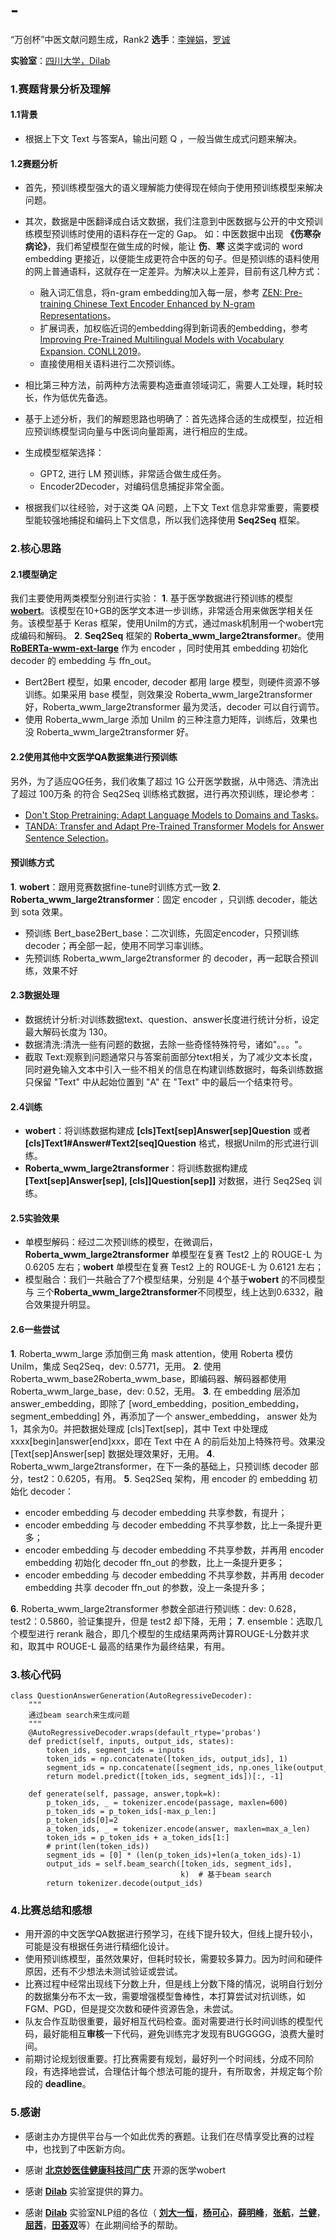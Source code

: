 # -
“万创杯”中医文献问题生成，Rank2
**选手**：[李婵娟](https://moon290.github.io/)，[罗诚](https://github.com/wulaoshi)

**实验室**：[四川大学，Dilab](https://github.com/dilab-scu)

### 1.赛题背景分析及理解
#### 1.1背景
- 根据上下文 Text 与答案A，输出问题 Q ，一般当做生成式问题来解决。

#### 1.2赛题分析
- 首先，预训练模型强大的语义理解能力使得现在倾向于使用预训练模型来解决问题。

- 其次，数据是中医翻译成白话文数据，我们注意到中医数据与公开的中文预训练模型预训练时使用的语料存在一定的 Gap。
如：中医数据中出现 **《伤寒杂病论》**，我们希望模型在做生成的时候，能让 **伤**、**寒** 这类字或词的 word embedding 更接近，以便能生成更符合中医的句子。但是预训练的语料使用的网上普通语料，这就存在一定差异。为解决以上差异，目前有这几种方式：

    - 融入词汇信息，将n-gram embedding加入每一层，参考 [ZEN: Pre-training Chinese Text Encoder Enhanced by N-gram Representations](https://arxiv.org/abs/1911.00720)。
    - 扩展词表，加权临近词的embedding得到新词表的embedding，参考 [Improving Pre-Trained Multilingual Models with Vocabulary Expansion. CONLL2019](https://arxiv.org/abs/1909.12440)。
    - 直接使用相关语料进行二次预训练。
- 相比第三种方法，前两种方法需要构造垂直领域词汇，需要人工处理，耗时较长，作为低优先备选。
- 基于上述分析，我们的解题思路也明确了：首先选择合适的生成模型，拉近相应预训练模型词向量与中医词向量距离，进行相应的生成。
- 生成模型框架选择：
    - GPT2, 进行 LM 预训练，非常适合做生成任务。
    - Encoder2Decoder，对编码信息捕捉非常全面。

- 根据我们以往经验，对于这类 QA 问题，上下文 Text 信息非常重要，需要模型能较强地捕捉和编码上下文信息，所以我们选择使用 **Seq2Seq** 框架。

### 2.核心思路
#### 2.1模型确定
我们主要使用两类模型分别进行实验：
**1**. 基于医学数据进行预训练的模型 [**wobert**](https://tianchi.aliyun.com/forum/postDetail?postId=130889)。该模型在10+GB的医学文本进一步训练，非常适合用来做医学相关任务。该模型基于 Keras 框架，使用Unilm的方式，通过mask机制用一个wobert完成编码和解码。
**2**. **Seq2Seq** 框架的 **Roberta_wwm_large2transformer**。使用 [**RoBERTa-wwm-ext-large**](
https://github.com/ymcui/Chinese-BERT-wwm) 作为 encoder ，同时使用其 embedding 初始化 decoder 的 embedding 与 ffn_out。
   +  Bert2Bert 模型，如果 encoder, decoder 都用 large 模型，则硬件资源不够训练。如果采用 base 模型，则效果没 Roberta_wwm_large2transformer 好，Roberta_wwm_large2transformer 最为灵活，decoder 可以自行调节。
   + 使用 Roberta_wwm_large 添加 Unilm 的三种注意力矩阵，训练后，效果也没 Roberta_wwm_large2transformer 好。
   
#### 2.2使用其他中文医学QA数据集进行预训练
另外，为了适应QG任务，我们收集了超过 1G 公开医学数据，从中筛选、清洗出了超过 100万条 的符合 Seq2Seq 训练格式数据，进行再次预训练，理论参考：
- [Don't Stop Pretraining: Adapt Language Models to Domains and Tasks](https://arxiv.org/abs/2004.10964)。
- [TANDA: Transfer and Adapt Pre-Trained Transformer Models for Answer Sentence Selection](https://arxiv.org/abs/1911.04118)。

#### 预训练方式
**1**. **wobert**：跟用竞赛数据fine-tune时训练方式一致
**2**. **Roberta_wwm_large2transformer**：固定 encoder ，只训练 decoder，能达到 sota 效果。
- 预训练 Bert_base2Bert_base：二次训练，先固定encoder，只预训练decoder；再全部一起，使用不同学习率训练。
- 先预训练 Roberta_wwm_large2transformer 的 decoder，再一起联合预训练，效果不好

#### 2.3数据处理
- 数据统计分析:对训练数据text、question、answer长度进行统计分析，设定最大解码长度为 130。
- 数据清洗:清洗一些有问题的数据，去除一些奇怪特殊符号，诸如"。。。"。
- 截取 Text:观察到问题通常只与答案前面部分text相关，为了减少文本长度，同时避免输入文本中引入一些不相关的信息在构建训练数据时，每条训练数据只保留 "Text" 中从起始位置到 "A" 在 "Text" 中的最后一个结束符号。

#### 2.4训练

- **wobert**：将训练数据构建成 **[cls]Text[sep]Answer[sep]Question** 或者 **[cls]Text1#Answer#Text2[seq]Question** 格式，根据Unilm的形式进行训练。
- **Roberta_wwm_large2transformer**：将训练数据构建成 **[Text[sep]Answer[sep], [cls]]Question[sep]]** 对数据，进行 Seq2Seq 训练。

#### 2.5实验效果
- 单模型解码：经过二次预训练的模型，在微调后，**Roberta_wwm_large2transformer** 单模型在复赛 Test2 上的 
ROUGE-L 为 0.6205 左右；**wobert**  单模型在复赛 Test2 上的 ROUGE-L 为 0.6121  左右；
- 模型融合：我们一共融合了7个模型结果，分别是 4个基于**wobert** 的不同模型与 三个**Roberta_wwm_large2transformer**不同模型，线上达到0.6332，融合效果提升明显。

#### 2.6一些尝试
**1**. Roberta_wwm_large 添加倒三角 mask attention，使用 Roberta 模仿 Unilm，集成 Seq2Seq，dev: 0.5771，无用。
**2**. 使用 Roberta_wwm_base2Roberta_wwm_base，即编码器、解码器都使用 Roberta_wwm_large_base，dev: 0.52，无用。
**3**. 在 embedding 层添加 answer_embedding，即除了 [word_embedding，position_embedding，segment_embedding] 外，再添加了一个 answer_embedding， answer 处为1，其余为0。并把数据处理成 [cls]Text[sep]，其中 Text 中处理成 xxxx[begin]answer[end]xxx，即在 Text 中在 A 的前后处加上特殊符号。效果没 [Text[sep]Answer[sep] 数据处理效果好，无用。
**4**. Roberta_wwm_large2transformer，在下一条的基础上，只预训练 decoder 部分，test2：0.6205，有用。
**5**. Seq2Seq 架构，用 encoder 的 embedding 初始化 decoder：
- encoder embedding 与 decoder embedding 共享参数，有提升；
- encoder embedding 与 decoder embedding 不共享参数，比上一条提升更多；
- encoder embedding 与 decoder embedding 不共享参数，并再用 encoder embedding 初始化 decoder ffn_out 的参数，比上一条提升更多；
- encoder embedding 与 decoder embedding 不共享参数，并再用 decoder embedding 共享 decoder ffn_out 的参数，没上一条提升多；

**6**. Roberta_wwm_large2transformer 参数全部进行预训练：dev: 0.628，test2：0.5860，验证集提升，但是 test2 却下降，无用；
**7**. ensemble：选取几个模型进行 rerank 融合，即几个模型的生成结果两两计算ROUGE-L分数并求和，取其中 ROUGE-L 最高的结果作为最终结果，有用。



### 3.核心代码

```
class QuestionAnswerGeneration(AutoRegressiveDecoder):
    """
    通过beam search来生成问题
    """
    @AutoRegressiveDecoder.wraps(default_rtype='probas')
    def predict(self, inputs, output_ids, states):
        token_ids, segment_ids = inputs
        token_ids = np.concatenate([token_ids, output_ids], 1)
        segment_ids = np.concatenate([segment_ids, np.ones_like(output_ids)], 1)
        return model.predict([token_ids, segment_ids])[:, -1]

    def generate(self, passage, answer,topk=k):
        p_token_ids, _ = tokenizer.encode(passage, maxlen=600)
        p_token_ids = p_token_ids[-max_p_len:]
        p_token_ids[0]=2
        a_token_ids, _ = tokenizer.encode(answer, maxlen=max_a_len)
        token_ids = p_token_ids + a_token_ids[1:]
        # print(len(token_ids))
        segment_ids = [0] * (len(p_token_ids)+len(a_token_ids)-1)
        output_ids = self.beam_search([token_ids, segment_ids],
                                      k)  # 基于beam search
        return tokenizer.decode(output_ids)

```

### 4.比赛总结和感想
- 用开源的中文医学QA数据进行预学习，在线下提升较大，但线上提升较小，可能是没有根据任务进行精细化设计。
- 使用预训练模型，虽然效果好，但耗时较长，需要较多算力。因为时间和硬件原因，还有不少想法未测试验证或尝试。
- 比赛过程中经常出现线下分数上升，但是线上分数下降的情况，说明自行划分的数据集分布不太一致，需要增强模型鲁棒性，本打算尝试对抗训练，如 FGM、PGD，但是提交次数和硬件资源告急，未尝试。
- 队友合作互助很重要，最好相互代码检查。面对需要进行长时间训练的模型代码，最好能相互**审核**一下代码，避免训练完才发现有BUGGGGG，浪费大量时间。
- 前期讨论规划很重要。打比赛需要有规划，最好列一个时间线，分成不同阶段，有选择地尝试，合理估计每个想法可能的提升，有所取舍，并规定每个阶段的 **deadline**。

### 5.感谢
- 感谢主办方提供平台与一个如此优秀的赛题。让我们在尽情享受比赛的过程中，也找到了中医新方向。
- 感谢 [**北京妙医佳健康科技闫广庆**](https://tianchi.aliyun.com/forum/postDetail?postId=130889 ) 开源的医学wobert
- 感谢 [**Dilab**](https://github.com/dilab-scu) 实验室提供的算力。

- 感谢 [**Dilab**](https://github.com/dilab-scu) 实验室NLP组的各位（ [**刘大一恒**](https://dayihengliu.github.io/)，[**杨可心**](https://github.com/yangkexin)，[**薛明峰**](https://github.com/MingfengXue)，[**张航**](https://github.com/onedoge)，[**兰健**](https://github.com/GeorgeLan)，[**屈茜**](https://github.com/kylinaive)，[**田荟双**](https://github.com/ttzHome)等）在此期间给予的帮助。



